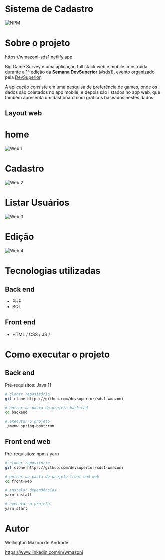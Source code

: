 # Sistema de Cadastro 
[![NPM](https://img.shields.io/npm/l/react)](https://github.com/devsuperior/sds1-wmazoni/blob/master/LICENSE) 

# Sobre o projeto

https://wmazoni-sds1.netlify.app

Big Game Survey é uma aplicação full stack web e mobile construída durante a 1ª edição da **Semana DevSuperior** (#sds1), evento organizado pela [DevSuperior](https://devsuperior.com "Site da DevSuperior").

A aplicação consiste em uma pesquisa de preferência de games, onde os dados são coletados no app mobile, e depois são listados no app web, que também apresenta um dashboard com gráficos baseados nestes dados.

## Layout web

# home
![Web 1](https://github.com/Geremias-coder/assets/blob/main/Layout_cadastro_usuario/web-1.png)

# Cadastro
![Web 2](https://github.com/Geremias-coder/assets/blob/main/Layout_cadastro_usuario/web-2.png)

# Listar Usuários
![Web 3](https://github.com/Geremias-coder/assets/blob/main/Layout_cadastro_usuario/web-3.png)

# Edição
![Web 4](https://github.com/Geremias-coder/assets/blob/main/Layout_cadastro_usuario/web-4.png)

# Tecnologias utilizadas
## Back end
- PHP
- SQL
## Front end
- HTML / CSS / JS / 

# Como executar o projeto

## Back end
Pré-requisitos: Java 11

```bash
# clonar repositório
git clone https://github.com/devsuperior/sds1-wmazoni

# entrar na pasta do projeto back end
cd backend

# executar o projeto
./mvnw spring-boot:run
```

## Front end web
Pré-requisitos: npm / yarn

```bash
# clonar repositório
git clone https://github.com/devsuperior/sds1-wmazoni

# entrar na pasta do projeto front end web
cd front-web

# instalar dependências
yarn install

# executar o projeto
yarn start
```

# Autor

Wellington Mazoni de Andrade

https://www.linkedin.com/in/wmazoni

